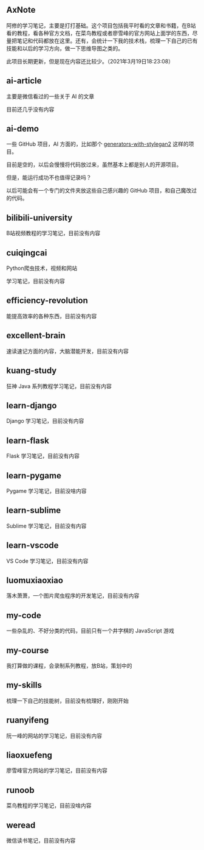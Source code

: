 ## AxNote
阿修的学习笔记，主要是打打基础。这个项目包括我平时看的文章和书籍，在B站看的教程，看各种官方文档，在菜鸟教程或者廖雪峰的官方网站上面学的东西，尽量把笔记和代码都放在这里。还有，会统计一下我的技术栈，梳理一下自己的已有技能和以后的学习方向，做一下思维导图之类的。

此项目长期更新，但是现在内容还比较少。（2021年3月19日18:23:08）



## ai-article

主要是微信看过的一些关于 AI 的文章

目前还几乎没有内容



## ai-demo

一些 GitHub 项目，AI 方面的，比如那个 [generators-with-stylegan2](https://github.com/a312863063/generators-with-stylegan2) 这样的项目。

目前是空的，以后会慢慢将代码放过来，虽然基本上都是别人的开源项目。

但是，能运行成功不也值得记录吗？

以后可能会有一个专门的文件夹放这些自己感兴趣的 GitHub 项目，和自己魔改过的代码。



## bilibili-university

B站视频教程的学习笔记，目前没有内容



## cuiqingcai

Python爬虫技术，视频和网站

学习笔记，目前没有内容



## efficiency-revolution

能提高效率的各种东西，目前没有内容



## excellent-brain

速读速记方面的内容，大脑潜能开发，目前没有内容



## kuang-study

狂神 Java 系列教程学习笔记，目前没有内容



## learn-django

Django 学习笔记，目前没有内容



## learn-flask

Flask 学习笔记，目前没有内容



## learn-pygame

Pygame 学习笔记，目前没啥内容



## learn-sublime

Sublime 学习笔记，目前没有内容



## learn-vscode

VS Code 学习笔记，目前没有内容



## luomuxiaoxiao

落木萧萧，一个图片爬虫程序的开发笔记，目前没有内容



## my-code

一些杂乱的、不好分类的代码，目前只有一个井字棋的 JavaScript 游戏



## my-course

我打算做的课程，会录制系列教程，放B站，策划中的



## my-skills

梳理一下自己的技能树，目前没有梳理好，刚刚开始



## ruanyifeng

阮一峰的网站的学习笔记，目前没有内容



## liaoxuefeng

廖雪峰官方网站的学习笔记，目前没有内容



## runoob

菜鸟教程的学习笔记，目前没啥内容



## weread

微信读书笔记，目前没有内容



